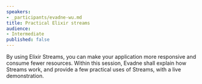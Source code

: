 ```yaml
---
speakers:
- _participants/evadne-wu.md
title: Practical Elixir streams
audience:
- Intermediate
published: false
---
```

By using Elixir Streams, you can make your application more responsive and consume fewer resources. Within this session, Evadne shall explain how Streams work, and provide a few practical uses of Streams, with a live demonstration.
